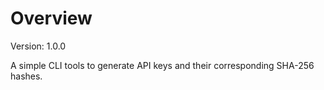 # Overview

Version: 1.0.0

A simple CLI tools to generate API keys and their corresponding SHA-256 hashes.
